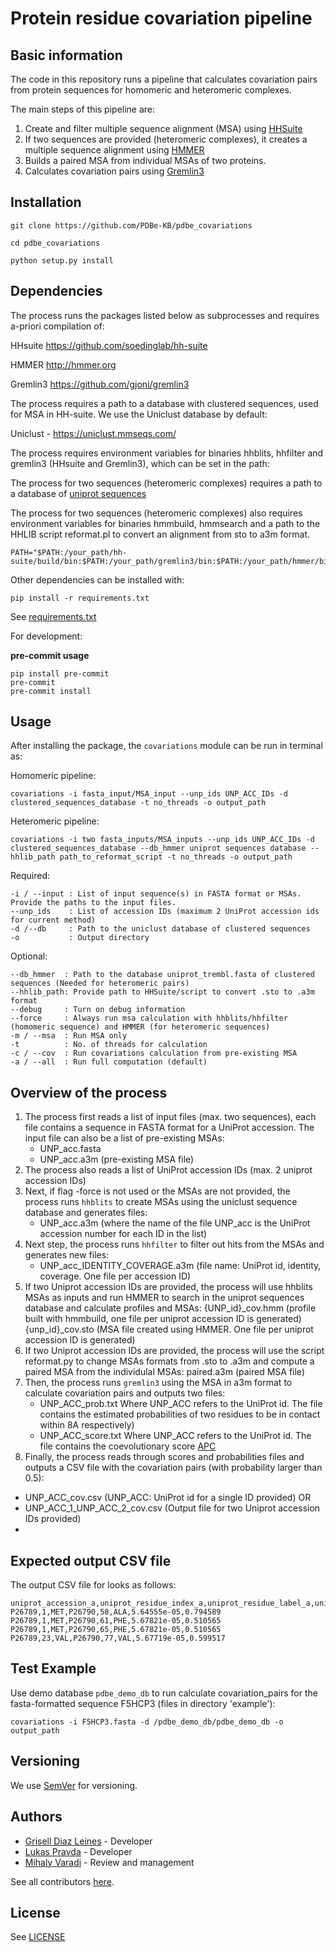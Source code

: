 Protein residue covariation pipeline
=

## Basic information

The code in this repository runs a pipeline that calculates covariation pairs from protein sequences for homomeric and heteromeric complexes. 

The main steps of this pipeline are: 
1) Create and filter multiple sequence alignment (MSA) using [HHSuite](https://github.com/soedinglab/hh-suite)
2) If two sequences are provided (heteromeric complexes), it creates a multiple sequence alignment using [HMMER](http://hmmer.org)
3) Builds a paired MSA from individual MSAs of two proteins.
4) Calculates covariation pairs using [Gremlin3](https://github.com/gjoni/gremlin3)

## Installation

```
git clone https://github.com/PDBe-KB/pdbe_covariations

cd pdbe_covariations

python setup.py install
```

## Dependencies

The process runs the packages listed below as subprocesses and requires a-priori compilation of:

HHsuite   https://github.com/soedinglab/hh-suite

HMMER     http://hmmer.org

Gremlin3  https://github.com/gjoni/gremlin3

The process requires a path to a database with clustered sequences, used for MSA in HH-suite. We use the Uniclust database by default:

Uniclust - https://uniclust.mmseqs.com/

The process requires environment variables for binaries hhblits, hhfilter and gremlin3 (HHsuite and Gremlin3), which can be set in the path:

The process for two sequences (heteromeric complexes) requires a path to a database of [uniprot sequences](https://ftp.uniprot.org/pub/databases/uniprot/current_release/knowledgebase/complete/uniprot_trembl.fasta.gz)

The process for two sequences (heteromeric complexes) also requires environment variables for binaries hmmbuild, hmmsearch and a path to the HHLIB script reformat.pl to convert an alignment from sto to a3m format. 

```
PATH="$PATH:/your_path/hh-suite/build/bin:$PATH:/your_path/gremlin3/bin:$PATH:/your_path/hmmer/bin

```
Other dependencies can be installed with:

```
pip install -r requirements.txt
```
See  [requirements.txt](https://github.com/PDBe-KB/covariation_pairs/blob/main/requirements.txt)

For development: 

**pre-commit usage**

```
pip install pre-commit
pre-commit
pre-commit install
```

## Usage

After installing the package, the `covariations` module can be run in terminal as:

Homomeric pipeline:

```
covariations -i fasta_input/MSA_input --unp_ids UNP_ACC_IDs -d clustered_sequences_database -t no_threads -o output_path
```
Heteromeric pipeline:

```
covariations -i two fasta_inputs/MSA_inputs --unp_ids UNP_ACC_IDs -d clustered_sequences_database --db_hmmer uniprot sequences database --hhlib_path path_to_reformat_script -t no_threads -o output_path
```
Required:

```
-i / --input : List of input sequence(s) in FASTA format or MSAs. Provide the paths to the input files.
--unp_ids    : List of accession IDs (maximum 2 UniProt accession ids for current method)
-d /--db     : Path to the uniclust database of clustered sequences
-o           : Output directory 
```

Optional:

```
--db_hmmer  : Path to the database uniprot_trembl.fasta of clustered sequences (Needed for heteromeric pairs)
--hhlib_path: Provide path to HHSuite/script to convert .sto to .a3m format
--debug     : Turn on debug information
--force     : Always run msa calculation with hhblits/hhfilter (homomeric sequence) and HMMER (for heteromeric sequences)
-m / --msa  : Run MSA only
-t          : No. of threads for calculation
-c / --cov  : Run covariations calculation from pre-existing MSA
-a / --all  : Run full computation (default)
```


## Overview of the process

1. The process first reads a list of input files (max. two sequences), each file contains a sequence in FASTA format for a UniProt accession. The input file can also be a list of pre-existing MSAs:
   - UNP_acc.fasta  
   - UNP_acc.a3m (pre-existing MSA file)
2. The process also reads a list of UniProt accession IDs  (max. 2 uniprot accession IDs) 
3. Next, if flag -force is not used or the MSAs are not provided, the process runs `hhblits` to create MSAs using the uniclust sequence database and generates files:
   - UNP_acc.a3m (where the name of the file UNP_acc is the UniProt accession number for each ID in the list)
4. Next step, the process runs `hhfilter` to filter out hits from the MSAs and generates new files:
   - UNP_acc_IDENTITY_COVERAGE.a3m (file name: UniProt id, identity, coverage. One file per accession ID)
5. If two Uniprot accession IDs are provided, the process will use hhblits MSAs as inputs and run HMMER to search in the uniprot sequences database and calculate profiles and MSAs:
   {UNP_id}_cov.hmm (profile built with hmmbuild, one file per uniprot accession ID is generated)
   {unp_id}_cov.sto  (MSA file created using HMMER. One file per uniprot accession ID is generated)
8. If two Uniprot accession IDs are provided, the process will use the script reformat.py to change MSAs formats from .sto to .a3m and compute a paired MSA from the individulal MSAs:
   paired.a3m (paired MSA file)
9. Then, the process runs `gremlin3` using the MSA in a3m format to calculate covariation pairs and outputs two files:
   - UNP_ACC_prob.txt   Where UNP_ACC refers to the UniProt id. The file contains the estimated probabilities of two residues to be in contact within 8A respectively)
   - UNP_ACC_score.txt  Where UNP_ACC refers to the UniProt id. The file contains the coevolutionary score [APC](https://journals.aps.org/pre/pdf/10.1103/PhysRevE.87.012707)
10. Finally, the process reads through scores and probabilities files and outputs a CSV file with the covariation pairs (with probability larger than 0.5):
   - UNP_ACC_cov.csv (UNP_ACC: UniProt id for a single ID provided)
OR
   - UNP_ACC_1_UNP_ACC_2_cov.csv (Output file for two Uniprot accession IDs provided)
   - 
## Expected output CSV file

The output CSV file for looks as follows:

```
uniprot_accession_a,uniprot_residue_index_a,uniprot_residue_label_a,uniprot_accession_b,uniprot_residue_index_b,uniprot_residue_label_b,covariation_score,covariation_probability
P26789,1,MET,P26790,58,ALA,5.64555e-05,0.794589
P26789,1,MET,P26790,61,PHE,5.67821e-05,0.510565
P26789,1,MET,P26790,65,PHE,5.67821e-05,0.510565
P26789,23,VAL,P26790,77,VAL,5.67719e-05,0.599517

```
## Test Example 

Use demo database `pdbe_demo_db` to run calculate covariation_pairs for the fasta-formatted sequence F5HCP3 (files in directory 'example'):

```
covariations -i F5HCP3.fasta -d /pdbe_demo_db/pdbe_demo_db -o output_path
```

## Versioning

We use [SemVer](https://semver.org) for versioning.

## Authors
* [Grisell Diaz Leines](https://github.com/grisell) - Developer
* [Lukas Pravda](https://github.com/grisell) - Developer
* [Mihaly Varadi](https://github.com/mvaradi) - Review and management 

See all contributors [here](https://github.com/PDBe-KB/pisa-analysis/graphs/contributors).

## License

See  [LICENSE](https://github.com/PDBe-KB/pisa-analysis/blob/main/LICENSE)
